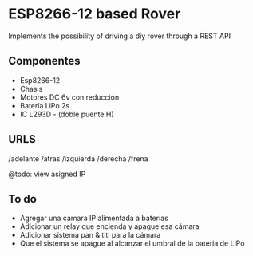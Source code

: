 # ESP8266-12 based Rover

Implements the possibility of driving a diy rover through a REST API

## Componentes
* Esp8266-12 
* Chasis
* Motores DC 6v con reducción
* Batería LiPo 2s
* IC L293D - (doble puente H)

## URLS
/adelante
/atras
/izquierda
/derecha
/frena


@todo: view asigned IP


## To do
* Agregar una cámara IP alimentada a baterías
* Adicionar un relay que encienda y apague esa cámara
* Adicionar sistema pan & titl para la cámara
* Que el sistema se apague al alcanzar el umbral de la bateria de LiPo
